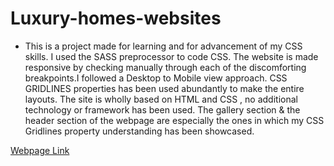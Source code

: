 # Luxury-homes-websites
- This is a project made for learning and for advancement of my CSS skills. I used the SASS preprocessor to code CSS. The website is made responsive by checking manually through each of the discomforting breakpoints.I followed a Desktop to Mobile view approach. CSS GRIDLINES properties has been used abundantly to make the entire layouts. The site is wholly based on HTML and CSS , no additional technology or framework has been used. The gallery section & the header section of the webpage are especially the ones in which my CSS Gridlines property understanding has been showcased.  


[Webpage Link](https://luxury-homes-websites.pages.dev/)
